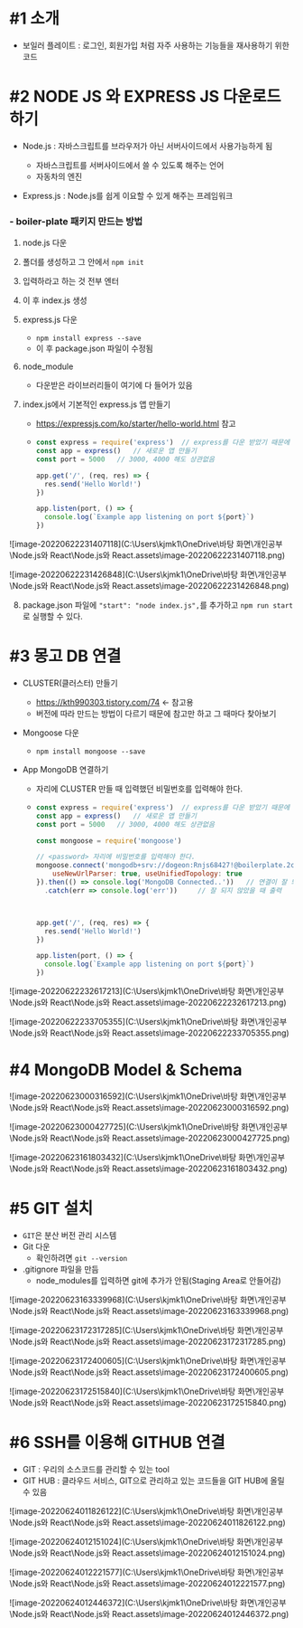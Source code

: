 # #1 소개

- 보일러 플레이트 : 로그인, 회원가입 처럼 자주 사용하는 기능들을 재사용하기 위한 코드



# #2 NODE JS 와 EXPRESS JS 다운로드 하기

- Node.js : 자바스크립트를 브라우저가 아닌 서버사이드에서 사용가능하게 됨
  - 자바스크립트를 서버사이드에서 쓸 수 있도록 해주는 언어
  - 자동차의 엔진

- Express.js : Node.js를 쉽게 이요할 수 있게 해주는 프레임워크 



### - boiler-plate 패키지 만드는 방법

1. node.js 다운

2. 폴더를 생성하고 그 안에서 `npm init`

3. 입력하라고 하는 것 전부 엔터

4. 이 후 index.js 생성

5. express.js 다운

   - `npm install express --save`
   - 이 후 package.json 파일이 수정됨

6. node_module

   - 다운받은 라이브러리들이 여기에 다 들어가 있음

7. index.js에서 기본적인 express.js 앱 만들기

   - https://expressjs.com/ko/starter/hello-world.html 참고

   - ```javascript
     const express = require('express')  // express를 다운 받았기 때문에 가져올 수 있다.
     const app = express()   // 새로운 앱 만들기
     const port = 5000   // 3000, 4000 해도 상관없음
     
     app.get('/', (req, res) => {
       res.send('Hello World!')
     })
     
     app.listen(port, () => {
       console.log(`Example app listening on port ${port}`)
     })
     ```

![image-20220622231407118](C:\Users\kjmk1\OneDrive\바탕 화면\개인공부\Node.js와 React\Node.js와 React.assets\image-20220622231407118.png)

![image-20220622231426848](C:\Users\kjmk1\OneDrive\바탕 화면\개인공부\Node.js와 React\Node.js와 React.assets\image-20220622231426848.png)

8. package.json 파일에 `"start": "node index.js",`를 추가하고 `npm run start`로 실행할 수 있다. 



# #3 몽고 DB 연결

- CLUSTER(클러스터) 만들기

  - https://kth990303.tistory.com/74 <- 참고용
  - 버전에 따라 만드는 방법이 다르기 때문에 참고만 하고 그 때마다 찾아보기

- Mongoose 다운

  - `npm install mongoose --save`

- App MongoDB 연결하기

  - <password> 자리에 CLUSTER 만들 때 입력했던 비밀번호를 입력해야 한다.

  - ```js
    const express = require('express')  // express를 다운 받았기 때문에 가져올 수 있다.
    const app = express()   // 새로운 앱 만들기
    const port = 5000   // 3000, 4000 해도 상관없음
    
    const mongoose = require('mongoose')
    
    // <password> 자리에 비밀번호를 입력해야 한다.
    mongoose.connect('mongodb+srv://dogeon:Rnjs68427!@boilerplate.2ctgbnl.mongodb.net/?retryWrites=true&w=majority', {
        useNewUrlParser: true, useUnifiedTopology: true
    }).then(() => console.log('MongoDB Connected..'))	// 연결이 잘 되었을 때 출력
      .catch(err => console.log('err'))		// 잘 되지 않았을 때 출력
    
    
    
    app.get('/', (req, res) => {
      res.send('Hello World!')
    })
    
    app.listen(port, () => {
      console.log(`Example app listening on port ${port}`)
    })
    ```



![image-20220622232617213](C:\Users\kjmk1\OneDrive\바탕 화면\개인공부\Node.js와 React\Node.js와 React.assets\image-20220622232617213.png)



![image-20220622233705355](C:\Users\kjmk1\OneDrive\바탕 화면\개인공부\Node.js와 React\Node.js와 React.assets\image-20220622233705355.png)





#  \#4 MongoDB Model & Schema

![image-20220623000316592](C:\Users\kjmk1\OneDrive\바탕 화면\개인공부\Node.js와 React\Node.js와 React.assets\image-20220623000316592.png)

![image-20220623000427725](C:\Users\kjmk1\OneDrive\바탕 화면\개인공부\Node.js와 React\Node.js와 React.assets\image-20220623000427725.png)

![image-20220623161803432](C:\Users\kjmk1\OneDrive\바탕 화면\개인공부\Node.js와 React\Node.js와 React.assets\image-20220623161803432.png)



# #5 GIT 설치

- `GIT`은 분산 버전 관리 시스템
- Git 다운
  - 확인하려면 `git --version`
- .gitignore 파일을 만듬
  - node_modules를 입력하면 git에 추가가 안됨(Staging Area로 안들어감)

![image-20220623163339968](C:\Users\kjmk1\OneDrive\바탕 화면\개인공부\Node.js와 React\Node.js와 React.assets\image-20220623163339968.png)

![image-20220623172317285](C:\Users\kjmk1\OneDrive\바탕 화면\개인공부\Node.js와 React\Node.js와 React.assets\image-20220623172317285.png)

![image-20220623172400605](C:\Users\kjmk1\OneDrive\바탕 화면\개인공부\Node.js와 React\Node.js와 React.assets\image-20220623172400605.png)

![image-20220623172515840](C:\Users\kjmk1\OneDrive\바탕 화면\개인공부\Node.js와 React\Node.js와 React.assets\image-20220623172515840.png)



# \#6 SSH를 이용해 GITHUB 연결

- GIT : 우리의 소스코드를 관리할 수 있는 tool
- GIT HUB : 클라우드 서비스, GIT으로 관리하고 있는 코드들을 GIT HUB에 올릴 수 있음



![image-20220624011826122](C:\Users\kjmk1\OneDrive\바탕 화면\개인공부\Node.js와 React\Node.js와 React.assets\image-20220624011826122.png)

![image-20220624012151024](C:\Users\kjmk1\OneDrive\바탕 화면\개인공부\Node.js와 React\Node.js와 React.assets\image-20220624012151024.png)

![image-20220624012221577](C:\Users\kjmk1\OneDrive\바탕 화면\개인공부\Node.js와 React\Node.js와 React.assets\image-20220624012221577.png)

![image-20220624012446372](C:\Users\kjmk1\OneDrive\바탕 화면\개인공부\Node.js와 React\Node.js와 React.assets\image-20220624012446372.png)











































